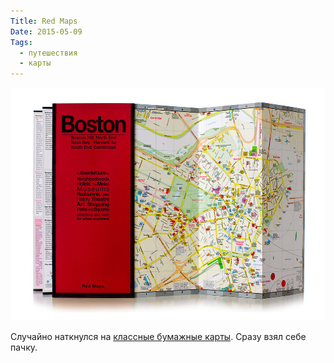 ```yaml
---
Title: Red Maps
Date: 2015-05-09
Tags:
  - путешествия
  - карты
---
```


![redmaps.jpg](images/redmaps.jpg)

Случайно наткнулся на [классные бумажные карты](http://redmaps.com/). Сразу взял себе пачку.